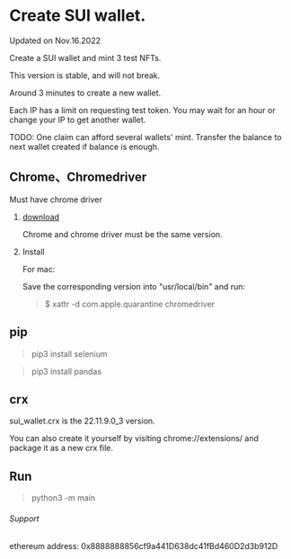 # Create SUI wallet.

Updated on Nov.16.2022

Create a SUI wallet and mint 3 test NFTs.

This version is stable, and will not break.

Around 3 minutes to create a new wallet.

Each IP has a limit on requesting test token. You may wait for an hour or change your IP to get another wallet.

TODO: One claim can afford several wallets' mint. Transfer the balance to next wallet created if balance is enough.

## Chrome、Chromedriver

Must have chrome driver

1. [download](https://chromedriver.chromium.org/downloads)

    Chrome and chrome driver must be the same version.

2. Install

    For mac:

    Save the corresponding version into "usr/local/bin" and run:

    > $ xattr -d com.apple.quarantine chromedriver

## pip

> pip3 install selenium

> pip3 install pandas

## crx

sui_wallet.crx is the 22.11.9.0_3 version.

You can also create it yourself by visiting chrome://extensions/ and package it as a new crx file.

## Run

> python3 -m main

###### Support

ethereum address: 0x8888888856cf9a441D638dc41fBd460D2d3b912D
